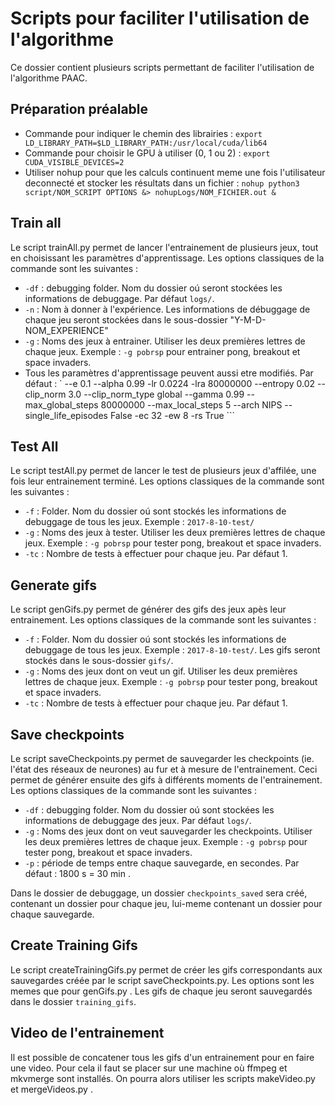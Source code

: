 # Scripts pour faciliter l'utilisation de l'algorithme
Ce dossier contient plusieurs scripts permettant de faciliter l'utilisation de l'algorithme PAAC.

## Préparation préalable
* Commande pour indiquer le chemin des librairies : ``` export LD_LIBRARY_PATH=$LD_LIBRARY_PATH:/usr/local/cuda/lib64 ```
* Commande pour choisir le GPU à utiliser (0, 1 ou 2) : ``` export CUDA_VISIBLE_DEVICES=2 ```
* Utiliser nohup pour que les calculs continuent meme une fois l'utilisateur deconnecté et stocker les résultats dans un fichier : ``` nohup python3 script/NOM_SCRIPT OPTIONS &> nohupLogs/NOM_FICHIER.out & ```

## Train all
Le script trainAll.py permet de lancer l'entrainement de plusieurs jeux, tout en choisissant les paramètres d'apprentissage. Les options classiques de la commande sont les suivantes :
* ``` -df ``` : debugging folder. Nom du dossier oú seront stockées les informations de debuggage. Par défaut ```logs/```.
* ``` -n ``` : Nom à donner à l'expérience. Les informations de débuggage de chaque jeu seront stockées dans le sous-dossier "Y-M-D-NOM_EXPERIENCE"
* ``` -g ``` : Noms des jeux à entrainer. Utiliser les deux premières lettres de chaque jeux. Exemple : ```-g pobrsp``` pour entrainer pong, breakout et space invaders.
* Tous les paramètres d'apprentissage peuvent aussi etre modifiés. Par défaut :
 ` --e 0.1 --alpha 0.99 -lr 0.0224 -lra 80000000 --entropy 0.02 --clip_norm 3.0 --clip_norm_type global --gamma 0.99 --max_global_steps 80000000 --max_local_steps 5 --arch NIPS --single_life_episodes False -ec 32 -ew 8 -rs True ```

## Test All
Le script testAll.py permet de lancer le test de plusieurs jeux d'affilée, une fois leur entrainement terminé. Les options classiques de la commande sont les suivantes :
* ``` -f ``` : Folder. Nom du dossier oú sont stockés les informations de debuggage de tous les jeux. Exemple : ```2017-8-10-test/```
* ``` -g ``` : Noms des jeux à tester. Utiliser les deux premières lettres de chaque jeux. Exemple : ```-g pobrsp``` pour tester pong, breakout et space invaders.
* ``` -tc ``` : Nombre de tests à effectuer pour chaque jeu. Par défaut 1.

## Generate gifs
Le script genGifs.py permet de générer des gifs des jeux apès leur entrainement. Les options classiques de la commande sont les suivantes :
* ``` -f ``` : Folder. Nom du dossier oú sont stockés les informations de debuggage de tous les jeux. Exemple : ```2017-8-10-test/```. Les gifs seront stockés dans le sous-dossier ```gifs/```.
* ``` -g ``` : Noms des jeux dont on veut un gif. Utiliser les deux premières lettres de chaque jeux. Exemple : ```-g pobrsp``` pour tester pong, breakout et space invaders.
* ``` -tc ``` : Nombre de tests à effectuer pour chaque jeu. Par défaut 1.

## Save checkpoints
Le script saveCheckpoints.py permet de sauvegarder les checkpoints (ie. l'état des réseaux de neurones) au fur et à mesure de l'entrainement. Ceci permet de générer ensuite des gifs à différents moments de l'entrainement. Les options classiques de la commande sont les suivantes :
* ``` -df ``` : debugging folder. Nom du dossier oú sont stockées les informations de debuggage des jeux. Par défaut ```logs/```.
* ``` -g ``` : Noms des jeux dont on veut sauvegarder les checkpoints. Utiliser les deux premières lettres de chaque jeux. Exemple : ```-g pobrsp``` pour tester pong, breakout et space invaders.
* ``` -p ``` : période de temps entre chaque sauvegarde, en secondes. Par défaut : 1800 s = 30 min .

Dans le dossier de debuggage, un dossier ```checkpoints_saved``` sera créé, contenant un dossier pour chaque jeu, lui-meme contenant un dossier pour chaque sauvegarde.

## Create Training Gifs
Le script createTrainingGifs.py permet de créer les gifs correspondants aux sauvegardes créée par le script saveCheckpoints.py. Les options sont les memes que pour genGifs.py . Les gifs de chaque jeu seront sauvegardés dans le dossier ```training_gifs```.

## Video de l'entrainement
Il est possible de concatener tous les gifs d'un entrainement pour en faire une video. Pour cela il faut se placer sur une machine où ffmpeg et mkvmerge sont installés. On pourra alors utiliser les scripts makeVideo.py et mergeVideos.py .

